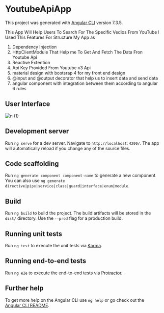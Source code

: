 # YoutubeApiApp

This project was generated with [Angular CLI](https://github.com/angular/angular-cli) version 7.3.5.

This App Will Help Users To Search For The Specific Vedios From YouTube
I Used This Features For Structure My App as
1. Dependency Injection
2. HttpClientModule That Help me To Get And Fetch The Data Fron Youtube Api 
3. Reactive Extention 
4. Api Key Provided From Youtube v3 Api 
5. material design with bootsrap 4 for my front end design
6. @input and @output decorator that help us to insert data and send data
7. angular component with integration between them according to angular 6 rules

## User Interface

![n (1)](https://user-images.githubusercontent.com/29811601/54053639-2a55e080-41e8-11e9-9d87-657b3b191d6b.png)



## Development server

Run `ng serve` for a dev server. Navigate to `http://localhost:4200/`. The app will automatically reload if you change any of the source files.

## Code scaffolding

Run `ng generate component component-name` to generate a new component. You can also use `ng generate directive|pipe|service|class|guard|interface|enum|module`.

## Build

Run `ng build` to build the project. The build artifacts will be stored in the `dist/` directory. Use the `--prod` flag for a production build.

## Running unit tests

Run `ng test` to execute the unit tests via [Karma](https://karma-runner.github.io).

## Running end-to-end tests

Run `ng e2e` to execute the end-to-end tests via [Protractor](http://www.protractortest.org/).

## Further help

To get more help on the Angular CLI use `ng help` or go check out the [Angular CLI README](https://github.com/angular/angular-cli/blob/master/README.md).
